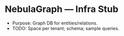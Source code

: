 # NebulaGraph — Infra Stub

- Purpose: Graph DB for entities/relations.
- TODO: Space per tenant; schema; sample queries.
